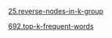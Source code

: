 [25.reverse-nodes-in-k-group](25.reverse-nodes-in-k-group.java)

[692.top-k-frequent-words](692.top-k-frequent-words.java)
